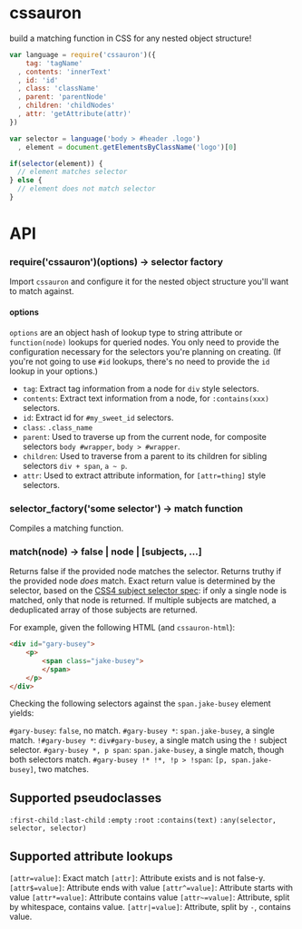 # cssauron

build a matching function in CSS for any nested object structure!

```javascript
var language = require('cssauron')({
    tag: 'tagName'
  , contents: 'innerText'
  , id: 'id'
  , class: 'className'
  , parent: 'parentNode'
  , children: 'childNodes'
  , attr: 'getAttribute(attr)'
})

var selector = language('body > #header .logo')
  , element = document.getElementsByClassName('logo')[0]

if(selector(element)) {
  // element matches selector
} else {
  // element does not match selector
}
```

# API

### require('cssauron')(options) -> selector factory

Import `cssauron` and configure it for the nested object structure you'll
want to match against.

#### options

`options` are an object hash of lookup type to string attribute or `function(node)` lookups for queried
nodes. You only need to provide the configuration necessary for the selectors you're planning on creating.
(If you're not going to use `#id` lookups, there's no need to provide the `id` lookup in your options.)

* `tag`: Extract tag information from a node for `div` style selectors.
* `contents`: Extract text information from a node, for `:contains(xxx)` selectors.
* `id`: Extract id for `#my_sweet_id` selectors.
* `class`: `.class_name`
* `parent`: Used to traverse up from the current node, for composite selectors `body #wrapper`, `body > #wrapper`.
* `children`: Used to traverse from a parent to its children for sibling selectors `div + span`, `a ~ p`.
* `attr`: Used to extract attribute information, for `[attr=thing]` style selectors.

### selector_factory('some selector') -> match function

Compiles a matching function.

### match(node) -> false | node | [subjects, ...]

Returns false if the provided node matches the selector. Returns truthy if the provided
node *does* match. Exact return value is determined by the selector, based on
the [CSS4 subject selector spec](http://dev.w3.org/csswg/selectors4/#subject): if only
a single node is matched, only that node is returned. If multiple subjects are matched,
a deduplicated array of those subjects are returned.

For example, given the following HTML (and `cssauron-html`):

```html
<div id="gary-busey">
    <p>
        <span class="jake-busey">
        </span>
    </p>
</div>
```

Checking the following selectors against the `span.jake-busey` element yields:

`#gary-busey`: `false`, no match.
`#gary-busey *`: `span.jake-busey`, a single match.
`!#gary-busey *`: `div#gary-busey`, a single match using the `!` subject selector.
`#gary-busey *, p span`: `span.jake-busey`, a single match, though both selectors match.
`#gary-busey !* !*, !p > !span`: `[p, span.jake-busey]`, two matches.

## Supported pseudoclasses 

`:first-child`
`:last-child`
`:empty`
`:root`
`:contains(text)`
`:any(selector, selector, selector)`

## Supported attribute lookups

`[attr=value]`: Exact match
`[attr]`: Attribute exists and is not false-y.
`[attr$=value]`: Attribute ends with value
`[attr^=value]`: Attribute starts with value
`[attr*=value]`: Attribute contains value
`[attr~=value]`: Attribute, split by whitespace, contains value.
`[attr|=value]`: Attribute, split by `-`, contains value.



